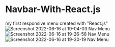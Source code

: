 # Navbar-With-React.js
my first responsive menu created with "React.js"
![Screenshot 2022-06-16 at 19-04-03 Nav Menu](https://user-images.githubusercontent.com/107477446/174192971-bc79a719-98f7-49ca-88df-63382bcadd32.png)
![Screenshot 2022-06-16 at 19-26-58 Nav Menu](https://user-images.githubusercontent.com/107477446/174194318-8db5ad66-1d3e-4ab8-8f73-4f6c8f72c775.png)
![Screenshot 2022-06-16 at 19-30-19 Nav Menu](https://user-images.githubusercontent.com/107477446/174194532-7e75e3d7-d953-4e4d-bd0b-cbdfb7c59905.png)
